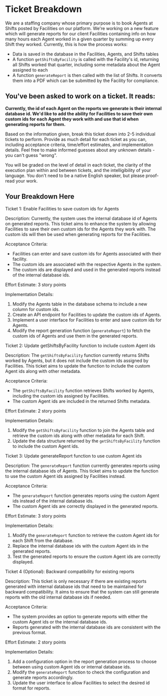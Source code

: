 # Ticket Breakdown

We are a staffing company whose primary purpose is to book Agents at Shifts posted by Facilities on our platform. We're working on a new feature which will generate reports for our client Facilities containing info on how many hours each Agent worked in a given quarter by summing up every Shift they worked. Currently, this is how the process works:

- Data is saved in the database in the Facilities, Agents, and Shifts tables
- A function `getShiftsByFacility` is called with the Facility's id, returning all Shifts worked that quarter, including some metadata about the Agent assigned to each
- A function `generateReport` is then called with the list of Shifts. It converts them into a PDF which can be submitted by the Facility for compliance.

## You've been asked to work on a ticket. It reads:

**Currently, the id of each Agent on the reports we generate is their internal database id. We'd like to add the ability for Facilities to save their own custom ids for each Agent they work with and use that id when generating reports for them.**

Based on the information given, break this ticket down into 2-5 individual tickets to perform. Provide as much detail for each ticket as you can, including acceptance criteria, time/effort estimates, and implementation details. Feel free to make informed guesses about any unknown details - you can't guess "wrong".

You will be graded on the level of detail in each ticket, the clarity of the execution plan within and between tickets, and the intelligibility of your language. You don't need to be a native English speaker, but please proof-read your work.

## Your Breakdown Here

Ticket 1: Enable Facilities to save custom ids for Agents

Description:
Currently, the system uses the internal database id of Agents on generated reports. This ticket aims to enhance the system by allowing Facilities to save their own custom ids for the Agents they work with. The custom ids will then be used when generating reports for the Facilities.

Acceptance Criteria:

- Facilities can enter and save custom ids for Agents associated with their facility.
- The custom ids are associated with the respective Agents in the system.
- The custom ids are displayed and used in the generated reports instead of the internal database ids.

Effort Estimate: 3 story points

Implementation Details:

1. Modify the Agents table in the database schema to include a new column for custom ids.
2. Create an API endpoint for Facilities to update the custom ids of Agents.
3. Implement a user interface for Facilities to enter and save custom ids for Agents.
4. Modify the report generation function (`generateReport`) to fetch the custom ids of Agents and use them in the generated reports.

Ticket 2: Update getShiftsByFacility function to include custom Agent ids

Description:
The `getShiftsByFacility` function currently returns Shifts worked by Agents, but it does not include the custom ids assigned by Facilities. This ticket aims to update the function to include the custom Agent ids along with other metadata.

Acceptance Criteria:

- The `getShiftsByFacility` function retrieves Shifts worked by Agents, including the custom ids assigned by Facilities.
- The custom Agent ids are included in the returned Shifts metadata.

Effort Estimate: 2 story points

Implementation Details:

1. Modify the `getShiftsByFacility` function to join the Agents table and retrieve the custom ids along with other metadata for each Shift.
2. Update the data structure returned by the `getShiftsByFacility` function to include the custom Agent ids.

Ticket 3: Update generateReport function to use custom Agent ids

Description:
The `generateReport` function currently generates reports using the internal database ids of Agents. This ticket aims to update the function to use the custom Agent ids assigned by Facilities instead.

Acceptance Criteria:

- The `generateReport` function generates reports using the custom Agent ids instead of the internal database ids.
- The custom Agent ids are correctly displayed in the generated reports.

Effort Estimate: 3 story points

Implementation Details:

1. Modify the `generateReport` function to retrieve the custom Agent ids for each Shift from the database.
2. Replace the internal database ids with the custom Agent ids in the generated reports.
3. Test the generated reports to ensure the custom Agent ids are correctly displayed.

Ticket 4 (Optional): Backward compatibility for existing reports

Description:
This ticket is only necessary if there are existing reports generated with internal database ids that need to be maintained for backward compatibility. It aims to ensure that the system can still generate reports with the old internal database ids if needed.

Acceptance Criteria:

- The system provides an option to generate reports with either the custom Agent ids or the internal database ids.
- Reports generated with the internal database ids are consistent with the previous format.

Effort Estimate: 2 story points

Implementation Details:

1. Add a configuration option in the report generation process to choose between using custom Agent ids or internal database ids.
2. Modify the `generateReport` function to check the configuration and generate reports accordingly.
3. Update the user interface to allow Facilities to select the desired id format for reports.
